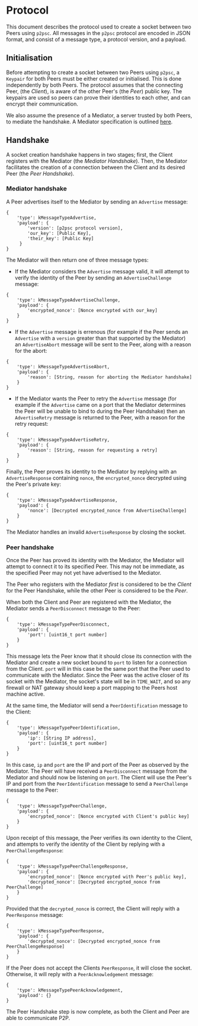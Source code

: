 # Protocol
This document describes the protocol used to create a socket between two Peers
using `p2psc`. All messages in the `p2psc` protocol are encoded in JSON format,
and consist of a message type, a protocol version, and a payload.

## Initialisation
Before attempting to create a socket between two Peers using `p2psc`, a
`Keypair` for both Peers must be either created or initialised. This is done
independently by both Peers. The protocol assumes that the connecting Peer, (the
_Client_), is aware of the other Peer's (the _Peer_) public key. The keypairs
are used so peers can prove their identities to each other, and can encrypt
their communication.

We also assume the presence of a Mediator, a server trusted by both Peers, to
mediate the handshake. A Mediator specification is outlined [here](mediator.md).

## Handshake
A socket creation handshake happens in two stages; first, the Client registers
with the Mediator (the _Mediator Handshake_). Then, the Mediator facilitates the
creation of a connection between the Client and its desired Peer (the _Peer 
Handshake_).

### Mediator handshake
A Peer advertises itself to the Mediator by sending an `Advertise` message:
```
{
    'type': kMessageTypeAdvertise,
    'payload': {
        'version': [p2psc protocol version],
        'our_key': [Public Key],
        'their_key': [Public Key]
     }
}
```

The Mediator will then return one of three message types:
- If the Mediator considers the `Advertise` message valid, it will attempt to 
verify the identity of the Peer by sending an `AdvertiseChallenge` message:
```
{
    'type': kMessageTypeAdvertiseChallenge,
    'payload': {
        'encrypted_nonce': [Nonce encrypted with our_key]
    }
}
```

- If the `Advertise` message is errenous (for example if the Peer sends an 
`Advertise` with a `version` greater than that supported by the Mediator) an
`AdvertiseAbort` message will be sent to the Peer, along with a reason for 
the abort:
```
{
    'type': kMessageTypeAdvertiseAbort,
    'payload': {
        'reason': [String, reason for aborting the Mediator handshake]
    }
}
```

- If the Mediator wants the Peer to retry the `Advertise` message (for example 
if the `Advertise` came on a port that the Mediator determines the Peer will be
unable to bind to during the Peer Handshake) then an `AdvertiseRetry` message
is returned to the Peer, with a reason for the retry request:
```
{
    'type': kMessageTypeAdvertiseRetry,
    'payload': {
        'reason': [String, reason for requesting a retry]
    }
}
```

Finally, the Peer proves its identity to the Mediator by replying with an
`AdvertiseResponse` containing `nonce`, the `encrypted_nonce` decrypted using
the Peer's private key:
```
{
    'type': kMessageTypeAdvertiseResponse,
    'payload': {
        'nonce': [Decrypted encrypted_nonce from AdvertiseChallenge]
    }
}
```

The Mediator handles an invalid `AdvertiseResponse` by closing the socket.

### Peer handshake
Once the Peer has proved its identity with the Mediator, the Mediator will
attempt to connect it to its specified Peer. This may not be immediate, as the
specified Peer may not yet have advertised to the Mediator.

The Peer who registers with the Mediator _first_ is considered to be the 
_Client_ for the Peer Handshake, while the other Peer is considered to be the
_Peer_.

<a id="a_peer-disconnect"></a>
When both the Client and Peer are registered with the Mediator, the Mediator
sends a `PeerDisconnect` message to the Peer:
```
{
    'type': kMessageTypePeerDisconnect,
    'payload': {
        'port': [uint16_t port number]
    }
}
```

This message lets the Peer know that it should close its connection with the
Mediator and create a new socket bound to `port` to listen for a connection
from the Client. `port` will in this case be the same port that the Peer used
to communicate with the Mediator. Since the Peer was the active closer of its
socket with the Mediator, the socket's state will be in `TIME_WAIT`, and so any
firewall or NAT gateway should keep a port mapping to the Peers host machine
active.

<a id="a_peer-identification"></a>
At the same time, the Mediator will send a `PeerIdentification` message to 
the Client:
```
{
    'type': kMessageTypePeerIdentification,
    'payload': {
        'ip': [String IP address],
        'port': [uint16_t port number]
    }
}
```

In this case, `ip` and `port` are the IP and port of the Peer as observed by the
Mediator. The Peer will have received a `PeerDisconnect` message from the 
Mediator and should now be listening on `port`. The Client will use the Peer's 
IP and port from the `PeerIdentification` message to send a `PeerChallenge` 
message to the Peer:
```
{
    'type': kMessageTypePeerChallenge,
    'payload': {
        'encrypted_nonce': [Nonce encrypted with Client's public key]
    }
}
```

Upon receipt of this message, the Peer verifies its own identity to the Client,
and attempts to verify the identity of the Client by replying with a 
`PeerChallengeResponse`:
```
{
    'type': kMessageTypePeerChallengeResponse,
    'payload': {
        'encrypted_nonce': [Nonce encrypted with Peer's public key],
        'decrypted_nonce': [Decrypted encrypted_nonce from PeerChallenge]
    }
}
```

Provided that the `decrypted_nonce` is correct, the Client will reply with a
`PeerResponse` message:
```
{
    'type': kMessageTypePeerResponse,
    'payload': {
        'decrypted_nonce': [Decrypted encrypted_nonce from PeerChallengeResponse]
    }
}
```

If the Peer does not accept the Clients `PeerResponse`, it will close the
socket. Otherwise, it will reply with a `PeerAcknowledgement` message:
```
{
    'type': kMessageTypePeerAcknowledgement,
    'payload': {}
}
```

The Peer Handshake step is now complete, as both the Client and Peer are able to
communicate P2P.
